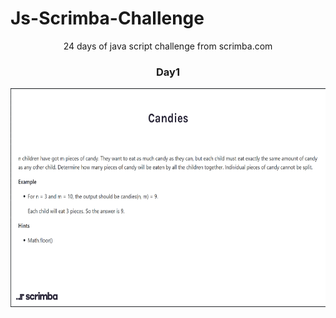 
  # Js-Scrimba-Challenge
<p align="center">
24 days of java script challenge from scrimba.com
  </p>
<h3 align="center">
 Day1 
  </h3>
<p align="center">
<img src="./Day1.png" width="600" height="350">
  </p>
